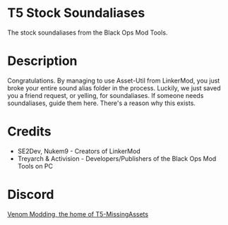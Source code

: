 # T5 Stock Soundaliases
The stock soundaliases from the Black Ops Mod Tools.

# Description
Congratulations. By managing to use Asset-Util from LinkerMod, you just broke your entire sound alias folder in the process.
Luckily, we just saved you a friend request, or yelling, for soundaliases.
If someone needs soundaliases, guide them here. There's a reason why this exists.

# Credits
- SE2Dev, Nukem9 - Creators of LinkerMod
- Treyarch & Activision - Developers/Publishers of the Black Ops Mod Tools on PC

# Discord
[Venom Modding, the home of T5-MissingAssets](https://ouo.io/QK00XQ)
